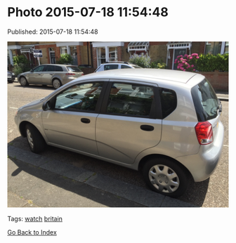 
# Photo 2015-07-18 11:54:48

Published: 2015-07-18 11:54:48

![](124401448922-0.jpg)

Tags: [watch](tag-watch.md) [britain](tag-britain.md)

[Go Back to Index](index.md)
